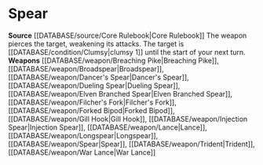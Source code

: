 ﻿---
id: '14'
name: Spear
rarity: Common
source: '[[DATABASE/source/Core Rulebook|Core Rulebook]]'
type: Weapon Critical Specialization

---
# Spear

**Source** [[DATABASE/source/Core Rulebook|Core Rulebook]] 
The weapon pierces the target, weakening its attacks. The target is [[DATABASE/condition/Clumsy|clumsy 1]] until the start of your next turn.
**Weapons** [[DATABASE/weapon/Breaching Pike|Breaching Pike]], [[DATABASE/weapon/Broadspear|Broadspear]], [[DATABASE/weapon/Dancer's Spear|Dancer's Spear]], [[DATABASE/weapon/Dueling Spear|Dueling Spear]], [[DATABASE/weapon/Elven Branched Spear|Elven Branched Spear]], [[DATABASE/weapon/Filcher's Fork|Filcher's Fork]], [[DATABASE/weapon/Forked Bipod|Forked Bipod]], [[DATABASE/weapon/Gill Hook|Gill Hook]], [[DATABASE/weapon/Injection Spear|Injection Spear]], [[DATABASE/weapon/Lance|Lance]], [[DATABASE/weapon/Longspear|Longspear]], [[DATABASE/weapon/Spear|Spear]], [[DATABASE/weapon/Trident|Trident]], [[DATABASE/weapon/War Lance|War Lance]]